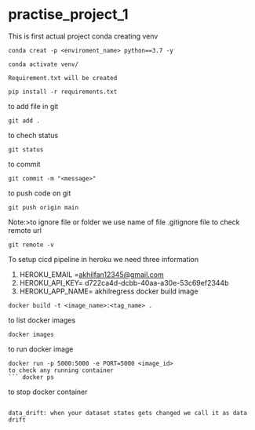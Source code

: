 # practise_project_1
This is first actual project
conda creating venv
```
conda creat -p <enviroment_name> python==3.7 -y
```
```
conda activate venv/
```
```
Requirement.txt will be created
``` 

```
pip install -r requirements.txt
```
to add file in git 
```
git add . 
```
to chech status
```
git status
```
to commit
```
git commit -m "<message>"
```
to push code on git 
```
git push origin main
```
Note:>to ignore file or folder we use name of file .gitignore file
to check remote url 
```
git remote -v
```
To setup cicd pipeline in heroku we need three information
1. HEROKU_EMAIL =akhilfan12345@gmail.com
2. HEROKU_API_KEY= d722ca4d-dcbb-40aa-a30e-53c69ef2344b
3. HEROKU_APP_NAME= akhilregress
docker build image
```
docker build -t <image_name>:<tag_name> .
```
to list docker images
```
docker images
```
to run docker image 
```
docker run -p 5000:5000 -e PORT=5000 <image_id>
to check any running container
``` docker ps
```
to stop docker container
```docker stop <container_id >
```
```
data_drift: when your dataset states gets changed we call it as data drift
```

